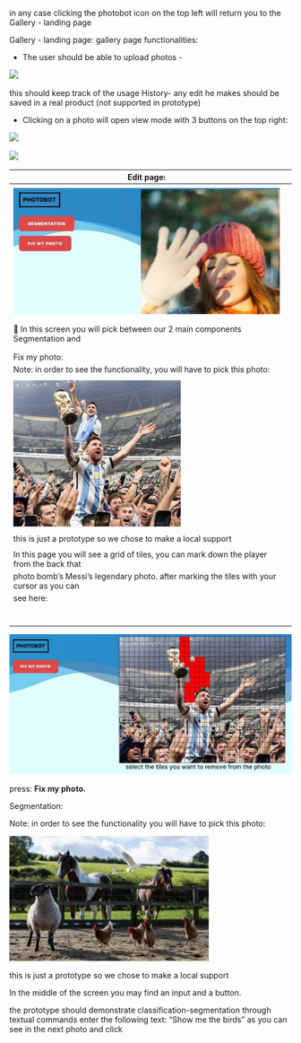 ﻿in any case clicking the photobot icon on the top left will return you to the Gallery - landing page

Gallery - landing page: gallery page functionalities:

- The user should be able to upload photos - 

![](Aspose.Words.102d8ed6-fc5e-4400-a5d0-8709f9f7adfe.001.png)

this should keep track of the usage History- any edit he makes should be saved in a real product (not supported in prototype) 

- Clicking on a photo will open view mode with 3 buttons on the top right: 

![](Aspose.Words.102d8ed6-fc5e-4400-a5d0-8709f9f7adfe.002.png)

![](Aspose.Words.102d8ed6-fc5e-4400-a5d0-8709f9f7adfe.003.png)



|Edit page: ||
| - | :- |
|||
|![](Aspose.Words.102d8ed6-fc5e-4400-a5d0-8709f9f7adfe.004.jpeg)||
|||
|||
|￿  In this screen you will pick between our 2 main components Segmentation and ||
||
|||
|Fix my photo: ||
|Note: in order to see the functionality, you will have to pick this photo:||
|||
|![](Aspose.Words.102d8ed6-fc5e-4400-a5d0-8709f9f7adfe.005.jpeg)||
|||
|this is just a prototype so we chose to make a local support ||
|||
|In this page you will see a grid of tiles, you can mark down the player from the back that ||
|photo bomb’s Messi’s legendary photo. after marking the tiles with your cursor as you can ||
|see here: ||
|||
|||
|||
|||
|||
|||
|||
![](Aspose.Words.102d8ed6-fc5e-4400-a5d0-8709f9f7adfe.006.jpeg)

press: **Fix my photo.** 

Segmentation: 

Note: in order to see the functionality you will have to pick this photo:

![](Aspose.Words.102d8ed6-fc5e-4400-a5d0-8709f9f7adfe.007.jpeg)

this is just a prototype so we chose to make a local support 

In the middle of the screen you may find an input and a button. 

the prototype should demonstrate classification-segmentation through textual commands enter the following text: “Show me the birds” as you can see in the next photo and click 
